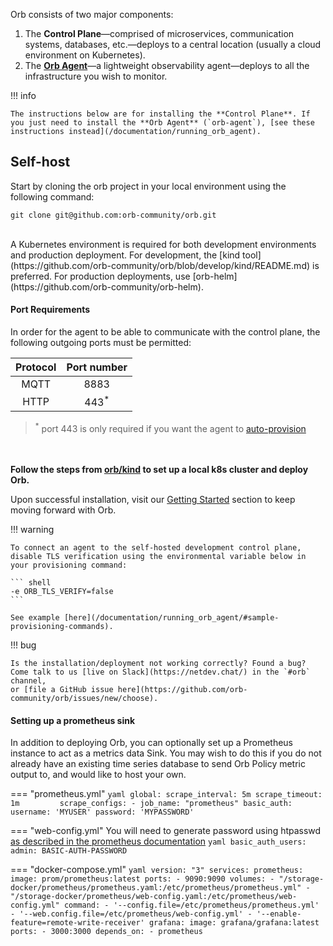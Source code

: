 Orb consists of two major components:

1. The **Control Plane**—comprised of microservices, communication systems, databases, etc.—deploys to a 
central location (usually a cloud environment on Kubernetes).
1. The **[Orb Agent](/documentation/running_orb_agent)**—a lightweight observability agent—deploys to all the infrastructure you wish to monitor.

!!! info
    
    The instructions below are for installing the **Control Plane**. If you just need to install the **Orb Agent** (`orb-agent`), [see these instructions instead](/documentation/running_orb_agent).


## Self-host

Start by cloning the orb project in your local environment using the following command:

```
git clone git@github.com:orb-community/orb.git
```

<br>
A Kubernetes environment is required for both development environments and production deployment. For development, the [kind tool](https://github.com/orb-community/orb/blob/develop/kind/README.md) is preferred. For production deployments, use [orb-helm](https://github.com/orb-community/orb-helm).<br>

#### Port Requirements

In order for the agent to be able to communicate with the control plane, the following outgoing ports must be permitted:

| Protocol |   Port number   | 
|:--------:|:---------------:|
|   MQTT   |      8883       |
|   HTTP   | 443<sup>*</sup> |

> <sup>*</sup> port 443 is only required if you want the agent to [auto-provision](/documentation/running_orb_agent/#advanced-auto-provisioning-setup)



<br><br>
**Follow the steps from [orb/kind](https://github.com/orb-community/orb/blob/develop/kind/README.md) to set up a local k8s cluster and deploy Orb.**


Upon successful installation, visit our [Getting Started](https://orb.community/getting_started) section to keep moving forward with Orb.

!!! warning
    
    To connect an agent to the self-hosted development control plane, disable TLS verification using the environmental variable below in your provisioning command:
    
    ``` shell
    -e ORB_TLS_VERIFY=false
    ```

    See example [here](/documentation/running_orb_agent/#sample-provisioning-commands).

!!! bug

    Is the installation/deployment not working correctly? Found a bug? Come talk to us [live on Slack](https://netdev.chat/) in the `#orb` channel,
    or [file a GitHub issue here](https://github.com/orb-community/orb/issues/new/choose).

#### Setting up a prometheus sink


In addition to deploying Orb, you can optionally set up a Prometheus instance to act as a metrics data Sink. You may wish to do this if you do not already have an existing time series database to send Orb Policy metric output to, and would like to host your own.
 
=== "prometheus.yml"
    ```yaml
    global:
      scrape_interval: 5m
      scrape_timeout:  1m        
    scrape_configs:
      - job_name: "prometheus"
        basic_auth:
          username: 'MYUSER'
          password: 'MYPASSWORD'
    ```

=== "web-config.yml"
    You will need to generate password using htpasswd [as described in the prometheus documentation](https://prometheus.io/docs/guides/basic-auth/)
    ```yaml
    basic_auth_users:
      admin: BASIC-AUTH-PASSWORD
    ```

=== "docker-compose.yml"
    ```yaml
    version: "3"
    services:
      prometheus:
        image: prom/prometheus:latest
        ports:
          - 9090:9090
        volumes:
          - "/storage-docker/prometheus/prometheus.yaml:/etc/prometheus/prometheus.yml"
          - "/storage-docker/prometheus/web-config.yaml:/etc/prometheus/web-config.yml"
        command:
          - '--config.file=/etc/prometheus/prometheus.yml'
          - '--web.config.file=/etc/prometheus/web-config.yml'
          - '--enable-feature=remote-write-receiver'
      grafana:
        image: grafana/grafana:latest
        ports:
          - 3000:3000
        depends_on:
          - prometheus
    ```